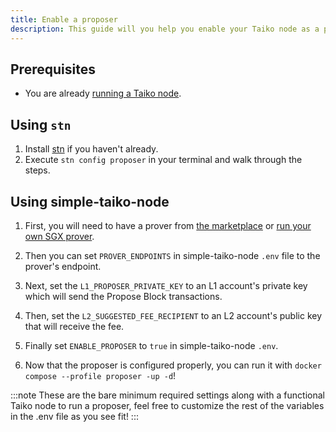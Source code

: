 ```yaml
---
title: Enable a proposer
description: This guide will you help you enable your Taiko node as a proposer.
---
```


## Prerequisites

- You are already [running a Taiko node](/guides/run-a-taiko-node).

## Using `stn`

1. Install [stn](https://github.com/d1onys1us/stn) if you haven't already.
2. Execute `stn config proposer` in your terminal and walk through the steps.

## Using simple-taiko-node

1. First, you will need to have a prover from [the marketplace](/resources/prover-marketplace) or [run your own SGX prover](/guides/enable-a-prover).

2. Then you can set `PROVER_ENDPOINTS` in simple-taiko-node `.env` file to the prover's endpoint.

3. Next, set the `L1_PROPOSER_PRIVATE_KEY` to an L1 account's private key which will send the Propose Block transactions.

4. Then, set the `L2_SUGGESTED_FEE_RECIPIENT` to an L2 account's public key that will receive the fee.

5. Finally set `ENABLE_PROPOSER` to `true` in simple-taiko-node `.env`.

6. Now that the proposer is configured properly, you can run it with `docker compose --profile proposer -up -d`!

:::note
These are the bare minimum required settings along with a functional Taiko node to run a proposer, feel free to customize the rest of the variables in the .env file as you see fit!
:::
